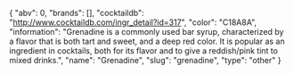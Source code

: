 {
    "abv": 0,
    "brands": [],
    "cocktaildb": "http://www.cocktaildb.com/ingr_detail?id=317",
    "color": "C18A8A",
    "information": "Grenadine is a commonly used bar syrup, characterized by a flavor that is both tart and sweet, and a deep red color. It is popular as an ingredient in cocktails, both for its flavor and to give a reddish/pink tint to mixed drinks.",
    "name": "Grenadine",
    "slug": "grenadine",
    "type": "other"
}